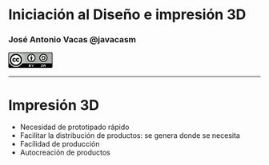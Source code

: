 # Iniciación al Diseño e impresión 3D



### José Antonio Vacas @javacasm

![CCbySA](images/CCbySQ_88x31.png)
* * *

# Impresión 3D

* Necesidad de prototipado rápido
* Facilitar la distribución de productos: se genera donde se necesita
* Facilidad de producción
* Autocreación de productos
